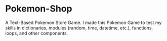 # Pokemon-Shop
A Text-Based Pokemon Store Game. 
I made this Pokemon Game to test my skills in dictionaries, modules (random, time, datetime, etc.), functions, loops, and other components.
